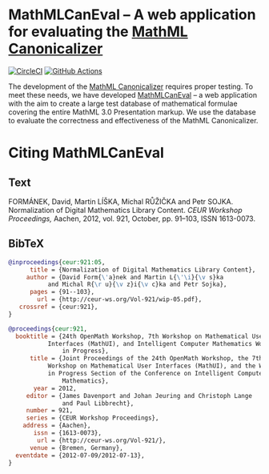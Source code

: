 MathMLCanEval – A web application for evaluating the [MathML Canonicalizer][mathmlcan]
======================================================================================
[![CircleCI](https://circleci.com/gh/MIR-MU/MathMLCanEval/tree/master.svg?style=shield)][CircleCI]
[![GitHub Actions](https://github.com/MIR-MU/MIaS/workflows/Build/badge.svg)][GitHub Actions]

 [circleci]: https://circleci.com/gh/MIR-MU/MathMLCanEval/tree/master (CircleCI)
 [github actions]: https://github.com/MIR-MU/MathMLCanEval/actions (GitHub Actions)

The development of the [MathML Canonicalizer][mathmlcan] requires proper
testing. To meet these needs, we have developed [MathMLCanEval][] – a web
application with the aim to create a large test database of mathematical
formulae covering the entire MathML 3.0 Presentation markup. We use the
database to evaluate the correctness and effectiveness of the MathML
Canonicalizer.

 [mathmlcan]: https://github.com/MIR-MU/MathMLCan
 [mathmlcaneval]: https://mir.fi.muni.cz/mathml-normalization/#mathml-canonicalizer-evaluation

Citing MathMLCanEval
====================
Text
----
FORMÁNEK, David, Martin LÍŠKA, Michal RŮŽIČKA and Petr SOJKA. Normalization of
Digital Mathematics Library Content. *CEUR Workshop Proceedings,* Aachen, 2012,
vol. 921, October, pp. 91–103, ISSN 1613-0073. 

BibTeX
------
``` bib
@inproceedings{ceur:921:05,
      title = {Normalization of Digital Mathematics Library Content},
     author = {David Form{\'a}nek and Martin L{\'\i}{\v s}ka
	       and Michal R{\r u}{\v z}i{\v c}ka and Petr Sojka},
      pages = {91--103},
        url = {http://ceur-ws.org/Vol-921/wip-05.pdf},
   crossref = {ceur:921},
}

@proceedings{ceur:921,
  booktitle = {24th OpenMath Workshop, 7th Workshop on Mathematical User
	       Interfaces (MathUI), and Intelligent Computer Mathematics Work
               in Progress},
      title = {Joint Proceedings of the 24th OpenMath Workshop, the 7th
	       Workshop on Mathematical User Interfaces (MathUI), and the Work
	       in Progress Section of the Conference on Intelligent Computer
               Mathematics},
       year = 2012,
     editor = {James Davenport and Johan Jeuring and Christoph Lange
               and Paul Libbrecht},
     number = 921,
     series = {CEUR Workshop Proceedings},
    address = {Aachen},
       issn = {1613-0073},
        url = {http://ceur-ws.org/Vol-921/},
      venue = {Bremen, Germany},
  eventdate = {2012-07-09/2012-07-13},
}
```
